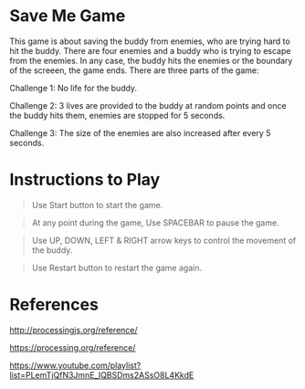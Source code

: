 Save Me Game 
============

This game is about saving the buddy from enemies, who are trying hard to hit the buddy.
There are four enemies and a buddy who is trying to escape from the enemies. In any case, 
the buddy hits the enemies or the boundary of the screeen, the game ends. There are three 
parts of the game:

Challenge 1: No life for the buddy.

Challenge 2: 3 lives are provided to the buddy at random points and once the buddy hits 
			 them, enemies are stopped for 5 seconds.
			 
Challenge 3: The size of the enemies are also increased after every 5 seconds.


Instructions to Play
====================

> Use Start button to start the game.

> At any point during the game, Use SPACEBAR to pause the game.

> Use UP, DOWN, LEFT & RIGHT arrow keys to control the movement of the buddy.

> Use Restart button to restart the game again.


References
==========

http://processingjs.org/reference/

https://processing.org/reference/

https://www.youtube.com/playlist?list=PLemTjQfN3JmnE_IQBSDms2ASsO8L4KkdE


